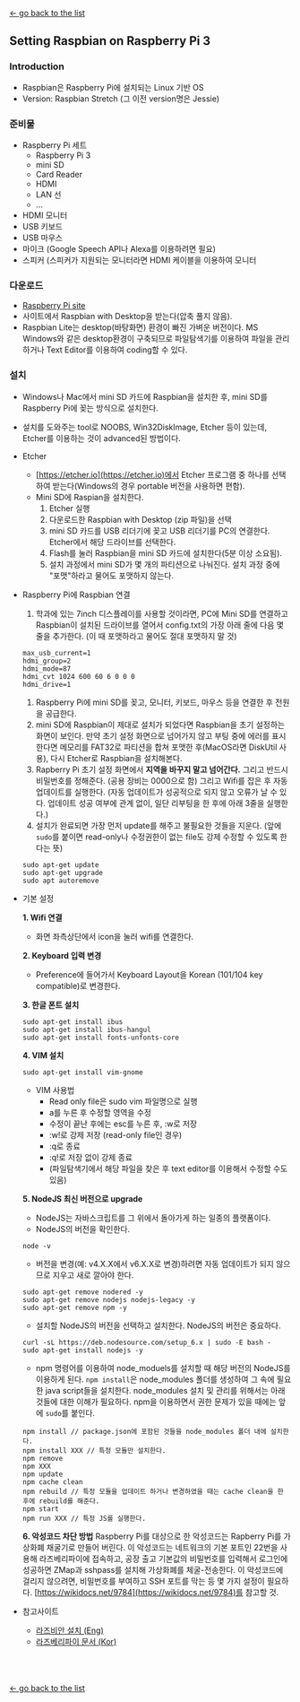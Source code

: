 [← go back to the list](https://HandongHCI.github.io/Tutorials)

## Setting Raspbian on Raspberry Pi 3

### Introduction
- Raspbian은 Raspberry Pi에 설치되는 Linux 기반 OS
- Version: Raspbian Stretch (그 이전 version명은 Jessie)

### 준비물
- Raspberry Pi 세트
	- Raspberry Pi 3
	- mini SD
	- Card Reader
	- HDMI
	- LAN 선
	- ...
- HDMI 모니터
- USB 키보드
- USB 마우스
- 마이크 (Google Speech API나 Alexa를 이용하려면 필요)
- 스피커 (스피커가 지원되는 모니터라면 HDMI 케이블을 이용하여 모니터

### 다운로드
- [Raspberry Pi site](http://www.raspberrypi.org/downloads/raspbian)
- 사이트에서 Raspbian with Desktop을 받는다(압축 풀지 않음).
- Raspbian Lite는 desktop(바탕화면) 환경이 빠진 가벼운 버전이다. MS Windows와 같은 desktop환경이 구축되므로 파일탐색기를 이용하여 파일을 관리하거나 Text Editor를 이용하여 coding할 수 있다.

### 설치
- Windows나 Mac에서 mini SD 카드에 Raspbian을 설치한 후, mini SD를 Raspberry Pi에 꽂는 방식으로 설치한다.
- 설치를 도와주는 tool로 NOOBS, Win32DiskImage, Etcher 등이 있는데, Etcher를 이용하는 것이 advanced된 방법이다.
- Etcher
	- [https://etcher.io](https://etcher.io)에서 Etcher 프로그램 중 하나를 선택하여 받는다(Windows의 경우 portable 버전을 사용하면 편함).
	- Mini SD에 Raspian을 설치한다.
		1. Etcher 실행
		1. 다운로드한 Raspbian with Desktop (zip 파일)을 선택 
		1. mini SD 카드를 USB 리더기에 꽂고 USB 리더기를 PC의 연결한다. Etcher에서 해당 드라이브를 선택한다.
		1. Flash를 눌러 Raspbian을 mini SD 카드에 설치한다(5분 이상 소요됨).
		1. 설치 과정에서 mini SD가 몇 개의 파티션으로 나눠진다. 설치 과정 중에 "포맷"하라고 물어도 포맷하지 않는다.
- Raspberry Pi에 Raspbian 연결
	1. 학과에 있는 7inch 디스플레이를 사용할 것이라면, PC에 Mini SD를 연결하고 Raspbian이 설치된 드라이브를 열어서 config.txt의 가장 아래 줄에 다음 몇 줄을 추가한다. (이 때 포맷하라고 물어도 절대 포맷하지 말 것)
	```
	max_usb_current=1
	hdmi_group=2
	hdmi_mode=87
	hdmi_cvt 1024 600 60 6 0 0 0
	hdmi_drive=1
	```
	1. Raspberry Pi에 mini SD를 꽂고, 모니터, 키보드, 마우스 등을 연결한 후 전원을 공급한다.
	1. mini SD에 Raspbian이 제대로 설치가 되었다면 Raspbian을 초기 설정하는 화면이 보인다. 만약 초기 설정 화면으로 넘어가지 않고 부팅 중에 에러를 표시한다면 메모리를 FAT32로 파티션을 합쳐 포맷한 후(MacOS라면 DiskUtil 사용), 다시 Etcher로 Raspbian을 설치해본다.
	1. Rapberry Pi 초기 설정 화면에서 **지역을 바꾸지 말고 넘어간다.** 그리고 반드시 비밀번호를 정해준다. (공용 장비는 0000으로 함) 그리고 Wifi를 잡은 후 자동 업데이트를 실행한다. (자동 업데이트가 성공적으로 되지 않고 오류가 날 수 있다. 업데이트 성공 여부에 관계 없이, 일단 리부팅을 한 후에 아래 3줄을 실행한다.)
	1. 설치가 완료되면 가장 먼저 update를 해주고 불필요한 것들을 지운다. (앞에 `sudo`를 붙이면 read-only나 수정권한이 없는 file도 강제 수정할 수 있도록 한다는 뜻)
	```
	sudo apt-get update
	sudo apt-get upgrade
	sudo apt autoremove
	```

- 기본 설정

	**1. Wifi 연결**
	- 화면 좌측상단에서 icon을 눌러 wifi를 연결한다.


	**2. Keyboard 입력 변경**
	- Preference에 들어가서 Keyboard Layout을 Korean (101/104 key compatible)로 변경한다.


	**3. 한글 폰트 설치**
	```
	sudo apt-get install ibus
	sudo apt-get install ibus-hangul
	sudo apt-get install fonts-unfonts-core
	```


	**4. VIM 설치**
	```
	sudo apt-get install vim-gnome
	```
	
	- VIM 사용법
		- Read only file은 sudo vim 파일명으로 실행
		- a를 누른 후 수정할 영역을 수정
		- 수정이 끝난 후에는 esc를 누른 후, :w로 저장
		- :w!로 강제 저장 (read-only file인 경우)
		- :q로 종료
		- :q!로 저장 없이 강제 종료
		- (파일탐색기에서 해당 파일을 찾은 후 text editor를 이용해서 수정할 수도 있음)


	**5. NodeJS 최신 버전으로 upgrade**
	- NodeJS는 자바스크립트를 그 위에서 돌아가게 하는 일종의 플랫폼이다.
	- NodeJS의 버전을 확인한다.
	```
	node -v
	```

	- 버전을 변경(예: v4.X.X에서 v6.X.X로 변경)하려면 자동 업데이트가 되지 않으므로 지우고 새로 깔아야 한다.
	```
	sudo apt-get remove nodered -y
	sudo apt-get remove nodejs nodejs-legacy -y
	sudo apt-get remove npm -y
	```

	- 설치할 NodeJS의 버전을 선택하고 설치한다. NodeJS의 버전은 중요하다.
	```
	curl -sL https://deb.nodesource.com/setup_6.x | sudo -E bash -
	sudo apt-get install nodejs -y
	```

	- npm 명령어를 이용하여 node_moduels를 설치할 때 해당 버전의 NodeJS를 이용하게 된다. `npm install`은 node_modules 폴더를 생성하여 그 속에 필요한 java script들을 설치한다. node_modules 설치 및 관리를 위해서는 아래 것들에 대한 이해가 필요하다. npm을 이용하면서 권한 문제가 있을 때에는 앞에 `sudo`를 붙인다.
	```
	npm install // package.json에 포함된 것들을 node_modules 폴더 내에 설치한다.
	npm install XXX // 특정 모듈만 설치한다.
	npm remove
	npm XXX
	npm update
	npm cache clean
	npm rebuild // 특정 모듈을 업데이트 하거나 변경하였을 때는 cache clean을 한 후에 rebuild를 해준다.
	npm start
	npm run XXX // 특정 JS를 실행한다.
	```

	**6. 악성코드 차단 방법**
	Raspberry Pi를 대상으로 한 악성코드는 Rapberry Pi를 가상화폐 채굴기로 만들어 버린다. 이 악성코드는 네트워크의 기본 포트인 22번을 사용해 라즈베리파이에 접속하고, 공장 출고 기본값의 비밀번호를 입력해서 로그인에 성공하면 ZMap과 sshpass를 설치해 가상화폐를 체굴-전송한다. 이 악성코드에 걸리지 않으려면, 비밀번호를 부여하고 SSH 포트를 막는 등 몇 가지 설정이 필요하다. [https://wikidocs.net/9784](https://wikidocs.net/9784)를 참고할 것.

- 참고사이트
	- [라즈비안 설치 (Eng)](www.raspberrypi.org/documentation/installation/installing-images/README.md)
	- [라즈베리파이 문서 (Kor)](https://wikidocs.net/book/483)

<br><br><br>
[← go back to the list](https://HandongHCI.github.io/Tutorials)
